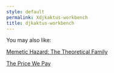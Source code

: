 ```yaml
---
style: default
permalink: Xdjkaktus-workbench
title: djkaktus-workbench
---
```

You may also like:

[Memetic Hazard: The Theoretical Family](http://scp-wiki.net/1231-warning)

[The Price We Pay](http://scp-wiki.net/the-price-we-pay)
